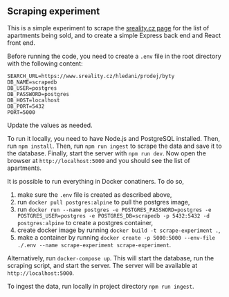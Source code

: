 ## Scraping experiment

This is a simple experiment to scrape the [sreality.cz page](https://www.sreality.cz/hledani/prodej/byty) for the list of apartments being sold, and to create a simple Express back end and React front end.

Before running the code, you need to create a `.env` file in the root directory with the following content:
```
SEARCH_URL=https://www.sreality.cz/hledani/prodej/byty
DB_NAME=scrapedb
DB_USER=postgres
DB_PASSWORD=postgres
DB_HOST=localhost
DB_PORT=5432
PORT=5000
```
Update the values as needed.

To run it locally, you need to have Node.js and PostgreSQL installed. Then, run `npm install`. Then, run `npm run ingest` to scrape the data and save it to the database. Finally, start the server with `npm run dev`. Now open the browser at `http://localhost:5000` and you should see the list of apartments.

It is possible to run everything in Docker conatiners. To do so,
1) make sure the `.env` file is created as described above,
2) run `docker pull postgres:alpine` to pull the postgres image,
3) run `docker run --name postgres -e POSTGRES_PASSWORD=postgres -e POSTGRES_USER=postgres -e POSTGRES_DB=scrapedb -p 5432:5432 -d postgres:alpine` to create a postgres container,
4) create docker image by running `docker build -t scrape-experiment .`,
5) make a container by running `docker create -p 5000:5000 --env-file ./.env --name scrape-experiment scrape-experiment`.

Alternatively, run `docker-compose up`. This will start the database, run the scraping script, and start the server. The server will be available at `http://localhost:5000`.

To ingest the data, run locally in project directory `npm run ingest`.
